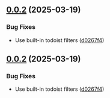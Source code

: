 ## [0.0.2](https://github.com/Lutherwaves/open-webui-tools/compare/v0.0.1...v0.0.2) (2025-03-19)


### Bug Fixes

* Use built-in todoist filters ([d0267f4](https://github.com/Lutherwaves/open-webui-tools/commit/d0267f4355a7a84bf59e56b5af9156e20323f4b8))

## [0.0.2](https://github.com/Lutherwaves/open-webui-tools/compare/v0.0.1...v0.0.2) (2025-03-19)


### Bug Fixes

* Use built-in todoist filters ([d0267f4](https://github.com/Lutherwaves/open-webui-tools/commit/d0267f4355a7a84bf59e56b5af9156e20323f4b8))
